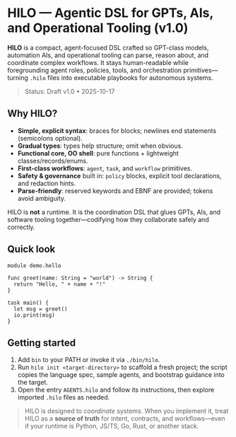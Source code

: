 # HILO — Agentic DSL for GPTs, AIs, and Operational Tooling (v1.0)

**HILO** is a compact, agent-focused DSL crafted so GPT-class models, automation AIs, and operational tooling can parse, reason about, and coordinate complex workflows. It stays human-readable while foregrounding agent roles, policies, tools, and orchestration primitives—turning `.hilo` files into executable playbooks for autonomous systems.

> Status: Draft v1.0 • 2025-10-17

## Why HILO?

- **Simple, explicit syntax**: braces for blocks; newlines end statements (semicolons optional).
- **Gradual types**: types help structure; omit when obvious.
- **Functional core, OO shell**: pure functions + lightweight classes/records/enums.
- **First-class workflows**: `agent`, `task`, and `workflow` primitives.
- **Safety & governance** built in: `policy` blocks, explicit tool declarations, and redaction hints.
- **Parse-friendly**: reserved keywords and EBNF are provided; tokens avoid ambiguity.

HILO is **not** a runtime. It is the coordination DSL that glues GPTs, AIs, and software tooling together—codifying how they collaborate safely and correctly.

## Quick look

```hilo
module demo.hello

func greet(name: String = "world") -> String {
  return "Hello, " + name + "!"
}

task main() {
  let msg = greet()
  io.print(msg)
}
```

## Getting started

1. Add `bin` to your PATH or invoke it via `./bin/hilo`.
2. Run `hilo init <target-directory>` to scaffold a fresh project; the script copies the language spec, sample agents, and bootstrap guidance into the target.
3. Open the entry `AGENTS.hilo` and follow its instructions, then explore imported `.hilo` files as needed.

> HILO is designed to *coordinate* systems. When you implement it, treat HILO as a **source of truth** for intent, contracts, and workflows—even if your runtime is Python, JS/TS, Go, Rust, or another stack.

